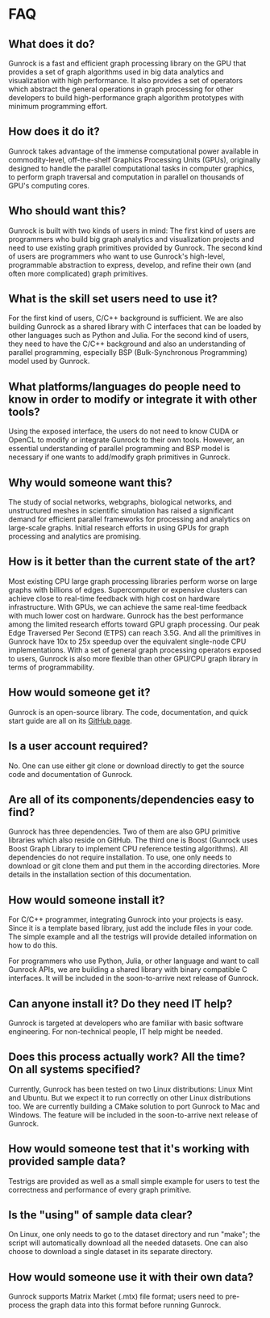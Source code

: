 # FAQ

## What does it do?

Gunrock is a fast and efficient graph processing library on the GPU that
provides a set of graph algorithms used in big data analytics and visualization
with high performance.  It also provides a set of operators which abstract the
general operations in graph processing for other developers to build
high-performance graph algorithm prototypes with minimum programming effort.

## How does it do it?

Gunrock takes advantage of the immense computational power available in
commodity-level, off-the-shelf Graphics Processing Units (GPUs), originally
designed to handle the parallel computational tasks in computer graphics, to
perform graph traversal and computation in parallel on thousands of GPU's
computing cores.

## Who should want this?

Gunrock is built with two kinds of users in mind: The first kind of users are
programmers who build big graph analytics and visualization projects and need to
use existing graph primitives provided by Gunrock.  The second kind of users
are programmers who want to use Gunrock's high-level, programmable abstraction
to express, develop, and refine their own (and often more complicated) graph
primitives.

## What is the skill set users need to use it?

For the first kind of users, C/C++ background is sufficient. We are also
building Gunrock as a shared library with C interfaces that can be loaded by
other languages such as Python and Julia.  For the second kind of users, they
need to have the C/C++ background and also an understanding of parallel
programming, especially BSP (Bulk-Synchronous Programming) model used by Gunrock.

## What platforms/languages do people need to know in order to modify or integrate it with other tools?

Using the exposed interface, the users do not need to know CUDA or OpenCL to
modify or integrate Gunrock to their own tools. However, an essential
understanding of parallel programming and BSP model is necessary if one wants
to add/modify graph primitives in Gunrock.

## Why would someone want this?

The study of social networks, webgraphs, biological networks, and unstructured
meshes in scientific simulation has raised a significant demand for efficient
parallel frameworks for processing and analytics on large-scale graphs. Initial
research efforts in using GPUs for graph processing and analytics are promising.

## How is it better than the current state of the art?

Most existing CPU large graph processing libraries perform worse on large
graphs with billions of edges. Supercomputer or expensive clusters can achieve
close to real-time feedback with high cost on hardware infrastructure. With
GPUs, we can achieve the same real-time feedback with much lower cost on
hardware. Gunrock has the best performance among the limited research efforts
toward GPU graph processing. Our peak Edge Traversed Per Second (ETPS) can
reach 3.5G.  And all the primitives in Gunrock have 10x to 25x speedup over the
equivalent single-node CPU implementations. With a set of general graph
processing operators exposed to users, Gunrock is also more flexible than other
GPU/CPU graph library in terms of programmability.

## How would someone get it?

Gunrock is an open-source library. The code, documentation, and quick start
guide are all on its [GitHub page](gunrock.github.io).

## Is a user account required?

No. One can use either git clone or download directly to get the source code
and documentation of Gunrock.

## Are all of its components/dependencies easy to find?

Gunrock has three dependencies. Two of them are also GPU primitive libraries which
also reside on GitHub. The third one is Boost (Gunrock uses Boost Graph Library
to implement CPU reference testing algorithms). All dependencies do not require
installation. To use, one only needs to download or git clone them and put them
in the according directories. More details in the installation section of this
documentation.

## How would someone install it?

For C/C++ programmer, integrating Gunrock into your projects is easy. Since it
is a template based library, just add the include files in your code. The
simple example and all the testrigs will provide detailed information on how to
do this.

For programmers who use Python, Julia, or other language and want to call
Gunrock APIs, we are building a shared library with binary compatible
C interfaces. It will be included in the soon-to-arrive next release of
Gunrock.

## Can anyone install it? Do they need IT help?

Gunrock is targeted at developers who are familiar with basic software
engineering. For non-technical people, IT help might be needed.

## Does this process actually work? All the time? On all systems specified?

Currently, Gunrock has been tested on two Linux distributions: Linux Mint and
Ubuntu. But we expect it to run correctly on other Linux distributions too.
We are currently building a CMake solution to port Gunrock to Mac and Windows.
The feature will be included in the soon-to-arrive next release of Gunrock.

## How would someone test that it's working with provided sample data?

Testrigs are provided as well as a small simple example for users to test the
correctness and performance of every graph primitive.

## Is the "using" of sample data clear?

On Linux, one only needs to go to the dataset directory and run "make"; the
script will automatically download all the needed datasets. One can also choose
to download a single dataset in its separate directory.

## How would someone use it with their own data?

Gunrock supports Matrix Market (.mtx) file format; users need to pre-process
the graph data into this format before running Gunrock.
